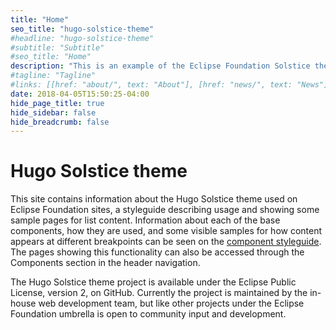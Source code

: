 ```yaml
---
title: "Home"
seo_title: "hugo-solstice-theme"
#headline: "hugo-solstice-theme"
#subtitle: "Subtitle"
#seo_title: "Home"
description: "This is an example of the Eclipse Foundation Solstice theme for Hugo."
#tagline: "Tagline"
#links: [[href: "about/", text: "About"], [href: "news/", text: "News"]]
date: 2018-04-05T15:50:25-04:00
hide_page_title: true
hide_sidebar: false
hide_breadcrumb: false
---
```


# Hugo Solstice theme
This site contains information about the Hugo Solstice theme used on Eclipse Foundation sites, a styleguide describing usage and showing some sample pages for list content. Information about each of the base components, how they are used, and some visible samples for how content appears at different breakpoints can be seen on the [component styleguide](/components/). The pages showing this functionality can also be accessed through the Components section in the header navigation.

The Hugo Solstice theme project is available under the Eclipse Public License, version 2, on GitHub. Currently the project is maintained by the in-house web development team, but like other projects under the Eclipse Foundation umbrella is open to community input and development. 
